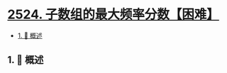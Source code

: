 # [2524. 子数组的最大频率分数【困难】](https://github.com/Tdahuyou/TNotes.leetcode/tree/main/notes/2524.%20%E5%AD%90%E6%95%B0%E7%BB%84%E7%9A%84%E6%9C%80%E5%A4%A7%E9%A2%91%E7%8E%87%E5%88%86%E6%95%B0%E3%80%90%E5%9B%B0%E9%9A%BE%E3%80%91)

<!-- region:toc -->

- [1. 📝 概述](#1--概述)

<!-- endregion:toc -->

## 1. 📝 概述
